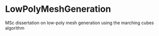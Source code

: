 # LowPolyMeshGeneration
 MSc dissertation on low-poly mesh generation using the marching cubes algorithm
